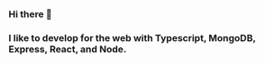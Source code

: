 ### Hi there 👋

### I like to develop for the web with Typescript, MongoDB, Express, React, and Node.
